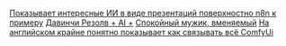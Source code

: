 [Показывает интересные ИИ в виде презентаций поверхностно n8n к примеру](https://www.youtube.com/@C0D3633K)
[Давинчи Резолв + AI +](https://www.youtube.com/@ViacheslavOzerov)
[Спокойный мужик, вменяемый](https://www.youtube.com/watch?v=9YsVjBeJ-EY)
[На английском крайне понятно показывает как связывать всё ComfyUi](https://www.youtube.com/watch?v=5KO-YVU8Ipk)
